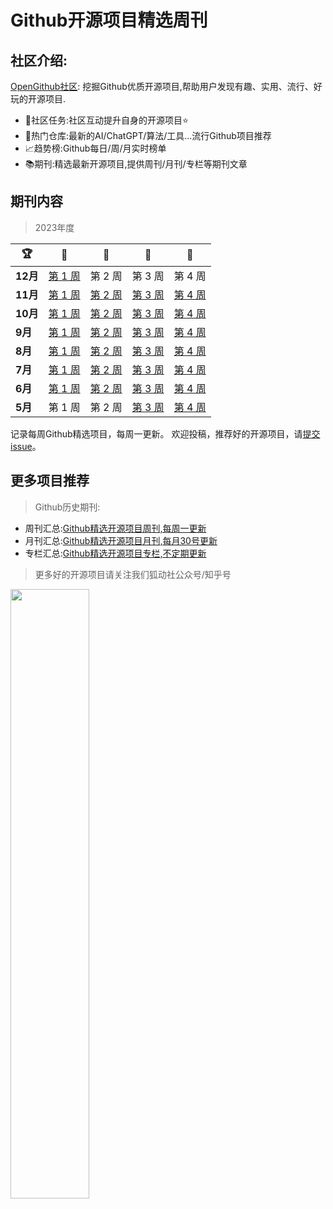 # Github开源项目精选周刊

## 社区介绍:

[OpenGithub社区](http://open.itc.cn/): 挖掘Github优质开源项目,帮助用户发现有趣、实用、流行、好玩的开源项目.

- 🤝社区任务:社区互动提升自身的开源项目⭐
- 🌋热门仓库:最新的AI/ChatGPT/算法/工具...流行Github项目推荐
- 📈趋势榜:Github每日/周/月实时榜单
- 📚期刊:精选最新开源项目,提供周刊/月刊/专栏等期刊文章

## 期刊内容

> 2023年度

| 🏆      | 🥇                           | 🥈                           | 🥉                            | 🏅                           |
|---------|------------------------------|------------------------------|-------------------------------|------------------------------|
| **12月** | [第 1 周](docs/2023/12月第一周.md) | 第 2 周                        | 第 3 周                         | 第 4 周                        |
| **11月** | [第 1 周](docs/2023/11月第一周.md) | [第 2 周](docs/2023/11月第二周.md) | [第 3 周 ](docs/2023/11月第三周.md) | [第 4 周](docs/2023/11月第四周.md) |
| **10月** | [第 1 周](docs/2023/10月第一周.md) | [第 2 周](docs/2023/10月第二周.md) | [第 3 周](docs/2023/10月第三周.md)  | [第 4 周](docs/2023/10月第四周.md) |
| **9月**  | [第 1 周](docs/2023/9月第一周.md)  | [第 2 周](docs/2023/9月第二周.md)  | [第 3 周](docs/2023/9月第三周.md)   | [第 4 周](docs/2023/9月第四周.md)  |
| **8月**  | [第 1 周](docs/2023/8月第一周.md)  | [第 2 周](docs/2023/8月第二周.md)  | [第 3 周](docs/2023/8月第三周.md)   | [第 4 周](docs/2023/8月第四周.md)  |
| **7月**  | [第 1 周](docs/2023/7月第一周.md)  | [第 2 周](docs/2023/7月第二周.md)  | [第 3 周](docs/2023/7月第三周.md)   | [第 4 周](docs/2023/7月第四周.md)  |
| **6月**  | [第 1 周](docs/2023/6月第一周.md)  | [第 2 周](docs/2023/6月第二周.md)  | [第 3 周](docs/2023/6月第三周.md)   | [第 4 周](docs/2023/6月第四周.md)  |
| **5月**  | 第 1 周                        | 第 2 周                        | [第 3 周](docs/2023/5月第三周.md)   | [第 4 周](docs/2023/5月第四周.md)  |

记录每周Github精选项目，每周一更新。
欢迎投稿，推荐好的开源项目，请[提交 issue](https://github.com/OpenGithubs/weekly/issues)。

## 更多项目推荐

> Github历史期刊:

- 周刊汇总:[Github精选开源项目周刊,每周一更新](https://github.com/OpenGithubs/weekly)
- 月刊汇总:[Github精选开源项目月刊,每月30号更新](https://github.com/OpenGithubs/monthly)
- 专栏汇总:[Github精选开源项目专栏,不定期更新](https://github.com/OpenGithubs/selectedColumn)

> 更多好的开源项目请关注我们狐动社公众号/知乎号

<image src="http://photocdn.tv.sohu.com/img/q_mini/20230525/pic_org_ed11340c-cba7-4072-942a-69a9ec0bc251.png" style="width:50%">



